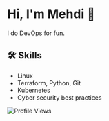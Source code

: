 <link rel="stylesheet" href="https://cdnjs.cloudflare.com/ajax/libs/font-awesome/6.0.0-beta3/css/all.min.css">

# Hi, I'm Mehdi 👋

I do DevOps for fun.

## 🛠 Skills

- Linux
- Terraform, Python, Git
- Kubernetes
- Cyber security best practices

![Profile Views](https://komarev.com/ghpvc/?username=memor24&color=blue)
